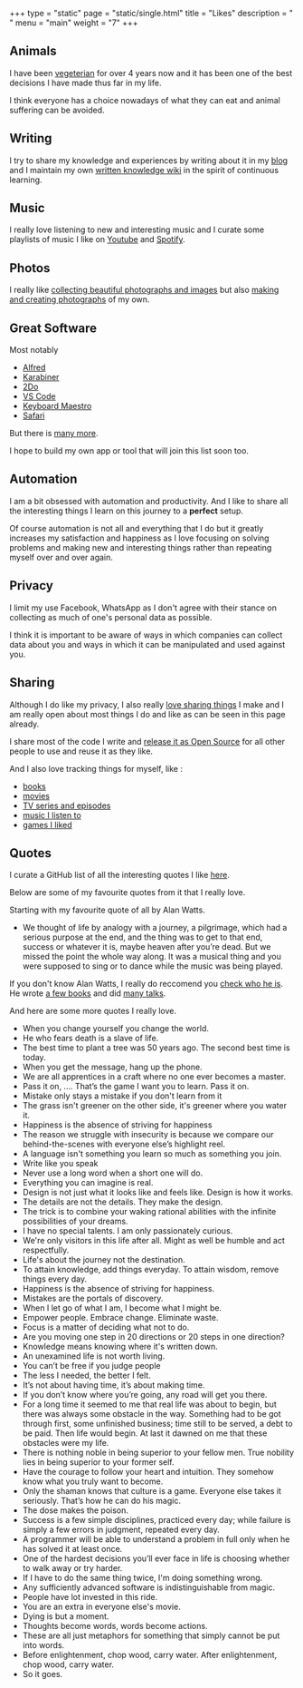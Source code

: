 +++
type = "static"
page = "static/single.html"
title = "Likes"
description = " "
menu = "main"
weight = "7"
+++

## Animals
I have been [vegeterian](https://medium.com/@NikitaVoloboev/what-it-means-to-live-a-conscious-life-c96f6517077#.x3mzy1kcl) for over 4 years now and it has been one of the best decisions I have made thus far in my life.

I think everyone has a choice nowadays of what they can eat and animal suffering can be avoided.

## Writing
I try to share my knowledge and experiences by writing about it in my [blog](https://medium.com/@NikitaVoloboev) and I maintain my own [written knowledge wiki](https://nikitavoloboev.gitbooks.io/knowledge/content/) in the spirit of continuous learning.

## Music
I really love listening to new and interesting music and I curate some playlists of music I like on [Youtube](https://www.youtube.com/playlist?list=PL0nGxteCFLXYA1fsLmlWzY0Tyoo3c7tF-) and [Spotify](https://open.spotify.com/user/nikitavoloboev).

## Photos
I really like [collecting beautiful photographs and images](https://nikivii.imgur.com) but also [making and creating photographs](https://www.instagram.com/nikitavoloboev/) of my own.

## Great Software
Most notably

- [Alfred](https://www.alfredapp.com/)
- [Karabiner](https://pqrs.org/osx/karabiner/)
- [2Do](https://www.2doapp.com/)
- [VS Code](https://github.com/Microsoft/vscode)
- [Keyboard Maestro](https://www.keyboardmaestro.com/main/)
- [Safari](http://www.wikiwand.com/en/Safari_(web_browser))

But there is [many more](https://github.com/nikitavoloboev/my-mac-os).

I hope to build my own app or tool that will join this list soon too.

## Automation
I am a bit obsessed with automation and productivity. And I like to share all the interesting things I learn on this journey to a **perfect** setup.

Of course automation is not all and everything that I do but it greatly increases my satisfaction and happiness as I love focusing on solving problems and making new and interesting things rather than repeating myself over and over again.

## Privacy
I limit my use Facebook, WhatsApp as I don't agree with their stance on collecting as much of one's personal data as possible.

I think it is important to be aware of ways in which companies can collect data about you and ways in which it can be manipulated and used against you.

## Sharing
Although I do like my privacy, I also really [love sharing things](https://nikitavoloboev.gitbooks.io/knowledge/content/sharing/sharing.html) I make and I am really open about most things I do and like as can be seen in this page already.

I share most of the code I write and [release it as Open Source](https://my.mindnode.com/ZKGETDkUaQUsL3q8q9z788CxG84oEHgDiT79GuzX#-143.5,-902.6,0) for all other people to use and reuse it as they like.

And I also love tracking things for myself, like :
- [books](https://www.goodreads.com/user/show/15768482-nikita-voloboev)
- [movies](https://letterboxd.com/NikitaVoloboev/)
- [TV series and episodes](https://trakt.tv/users/nikivi)
- [music I listen to](https://www.last.fm/user/playfullyExist)
- [games I liked](https://www.grouvee.com/user/nikivi/)

## Quotes
I curate a GitHub list of all the interesting quotes I like [here](https://github.com/learn-anything/quotes).

Below are some of my favourite quotes from it that I really love.

Starting with my favourite quote of all by Alan Watts.

- We thought of life by analogy with a journey, a pilgrimage, which had a serious purpose at the end, and the thing was to get to that end, success or whatever it is, maybe heaven after you’re dead. But we missed the point the whole way along. It was a musical thing and you were supposed to sing or to dance while the music was being played.

If you don't know Alan Watts, I really do reccomend you [check who he is](http://www.alanwatts.com/). He wrote [a few books](https://www.goodreads.com/author/show/1501668.Alan_W_Watts?from_search=true) and did [many talks](https://www.youtube.com/results?search_query=alan+watts).

And here are some more quotes I really love.

* When you change yourself you change the world.
* He who fears death is a slave of life.
* The best time to plant a tree was 50 years ago. The second best time is today.
* When you get the message, hang up the phone.
* We are all apprentices in a craft where no one ever becomes a master.
* Pass it on, .... That’s the game I want you to learn. Pass it on.
* Mistake only stays a mistake if you don't learn from it
* The grass isn't greener on the other side, it's greener where you water it.
* Happiness is the absence of striving for happiness
* The reason we struggle with insecurity is because we compare our behind-the-scenes with everyone else’s highlight reel.
* A language isn't something you learn so much as something you join.
* Write like you speak
* Never use a long word when a short one will do.
* Everything you can imagine is real.
* Design is not just what it looks like and feels like. Design is how it works.
* The details are not the details. They make the design.
* The trick is to combine your waking rational abilities with the infinite possibilities of your dreams.
* I have no special talents. I am only passionately curious.
* We're only visitors in this life after all. Might as well be humble and act respectfully.
* Life's about the journey not the destination. 
* To attain knowledge, add things everyday. To attain wisdom, remove things every day.
* Happiness is the absence of striving for happiness.
* Mistakes are the portals of discovery.
* When I let go of what I am, I become what I might be.
* Empower people. Embrace change. Eliminate waste.
* Focus is a matter of deciding what not to do.
* Are you moving one step in 20 directions or 20 steps in one direction?
* Knowledge means knowing where it's written down.
* An unexamined life is not worth living.
* You can’t be free if you judge people
* The less I needed, the better I felt.
* It’s not about having time, it’s about making time.
* If you don’t know where you’re going, any road will get you there.
* For a long time it seemed to me that real life was about to begin, but there was always some obstacle in the way. Something had to be got through first, some unfinished business; time still to be served, a debt to be paid. Then life would begin. At last it dawned on me that these obstacles were my life.
* There is nothing noble in being superior to your fellow men. True nobility lies in being superior to your former self.
* Have the courage to follow your heart and intuition. They somehow know what you truly want to become.
* Only the shaman knows that culture is a game. Everyone else takes it seriously. That’s how he can do his magic.
* The dose makes the poison.
* Success is a few simple disciplines, practiced every day; while failure is simply a few errors in judgment, repeated every day.
* A programmer will be able to understand a problem in full only when he has solved it at least once.
* One of the hardest decisions you’ll ever face in life is choosing whether to walk away or try harder.
* If I have to do the same thing twice, I'm doing something wrong.
* Any sufficiently advanced software is indistinguishable from magic.
* People have lot invested in this ride.
* You are an extra in everyone else's movie.
* Dying is but a moment.
* Thoughts become words, words become actions.
* These are all just metaphors for something that simply cannot be put into words.
* Before enlightenment, chop wood, carry water. After enlightenment, chop wood, carry water.
* So it goes. 